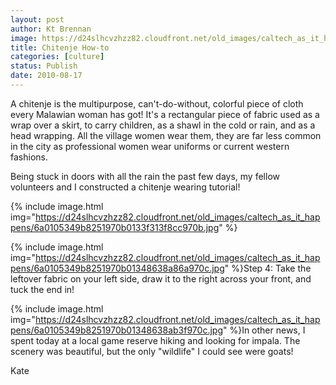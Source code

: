 ```yaml
---
layout: post
author: Kt Brennan
image: https://d24slhcvzhzz82.cloudfront.net/old_images/caltech_as_it_happens/6a0105349b8251970b0133f313f4b6970b.jpg
title: Chitenje How-to
categories: [culture]
status: Publish
date: 2010-08-17
---
```



A chitenje is the multipurpose, can't-do-without, colorful piece of cloth every Malawian woman has got!
It's a rectangular piece of fabric used as a wrap over a skirt, to carry children, as a shawl in the cold or rain, and as a head wrapping. All the village women wear them, they are far less common in the city as professional women wear uniforms or current western fashions.

Being stuck in doors with all the rain the past few days, my fellow volunteers and I constructed a chitenje wearing tutorial!


{% include image.html img="https://d24slhcvzhzz82.cloudfront.net/old_images/caltech_as_it_happens/6a0105349b8251970b0133f313f8cc970b.jpg" %}

{% include image.html img="https://d24slhcvzhzz82.cloudfront.net/old_images/caltech_as_it_happens/6a0105349b8251970b01348638a86a970c.jpg" %}Step 4: Take the leftover fabric on your left side, draw it to the right across your front, and tuck the end in!


{% include image.html img="https://d24slhcvzhzz82.cloudfront.net/old_images/caltech_as_it_happens/6a0105349b8251970b01348638ab3f970c.jpg" %}In other news, I spent today at a local game reserve hiking and looking for impala. The scenery was beautiful, but the only "wildlife" I could see were goats! 
 <div class="yui-wk-p">Kate
